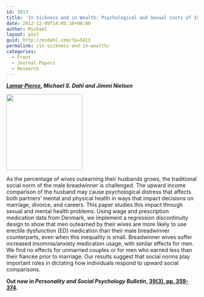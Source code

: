 ```yaml
---
id: 5813
title: 'In Sickness and in Wealth: Psychological and Sexual Costs of Income Comparison in Marriage'
date: 2012-12-09T14:05:10+00:00
author: Michael
layout: post
guid: http://msdahl.com/?p=5813
permalink: /in-sickness-and-in-wealth/
categories:
  - Front
  - Journal Papers
  - Research
---
```

_**[Lamar Pierce](http://apps.olin.wustl.edu/faculty/pierce/), Michael S. Dahl and Jimmi Nielsen**_

[<img class="alignright" alt="" src="http://psp.sagepub.com/content/vol39/issue3/home_cover.gif" width="200" />](http://psp.sagepub.com)

As the percentage of wives outearning their husbands grows, the traditional social norm of the male breadwinner is challenged. The upward income comparison of the husband may cause psychological distress that affects both partners’ mental and physical health in ways that impact decisions on marriage, divorce, and careers. This paper studies this impact through sexual and mental health problems. Using wage and prescription medication data from Denmark, we implement a regression discontinuity design to show that men outearned by their wives are more likely to use erectile dysfunction (ED) medication than their male breadwinner counterparts, even when this inequality is small. Breadwinner wives suffer increased insomnia/anxiety medication usage, with similar effects for men. We find no effects for unmarried couples or for men who earned less than their fiancée prior to marriage. Our results suggest that social norms play important roles in dictating how individuals respond to upward social comparisons.

**Out now in _Personality and Social Psychology Bulletin_, <a title="OnlineFirst" href="http://dx.doi.org/10.1177/0146167212475321" target="_blank">39(3), pp. 359-374</a>.**